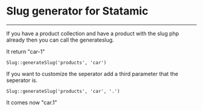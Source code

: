 # Slug generator for Statamic

---

If you have a product collection and have a product with the slug php already then you can call the generateslug. 

It return "car-1"

```
Slug::generateSlug('products', 'car')
```

If you want to customize the seperator add a third parameter that the seperator is.

```
Slug::generateSlug('products', 'car', '.')
```

It comes now "car.1"
